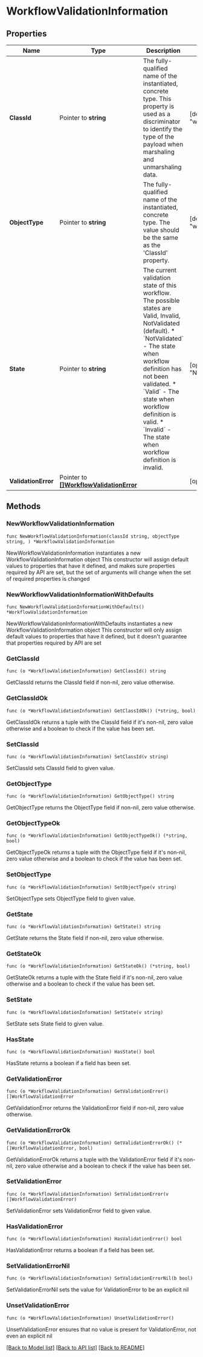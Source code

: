 # WorkflowValidationInformation

## Properties

Name | Type | Description | Notes
------------ | ------------- | ------------- | -------------
**ClassId** | Pointer to **string** | The fully-qualified name of the instantiated, concrete type. This property is used as a discriminator to identify the type of the payload when marshaling and unmarshaling data. | [default to "workflow.ValidationInformation"]
**ObjectType** | Pointer to **string** | The fully-qualified name of the instantiated, concrete type. The value should be the same as the &#39;ClassId&#39; property. | [default to "workflow.ValidationInformation"]
**State** | Pointer to **string** | The current validation state of this workflow. The possible states are Valid, Invalid, NotValidated (default). * &#x60;NotValidated&#x60; - The state when workflow definition has not been validated. * &#x60;Valid&#x60; - The state when workflow definition is valid. * &#x60;Invalid&#x60; - The state when workflow definition is invalid. | [optional] [readonly] [default to "NotValidated"]
**ValidationError** | Pointer to [**[]WorkflowValidationError**](WorkflowValidationError.md) |  | [optional] 

## Methods

### NewWorkflowValidationInformation

`func NewWorkflowValidationInformation(classId string, objectType string, ) *WorkflowValidationInformation`

NewWorkflowValidationInformation instantiates a new WorkflowValidationInformation object
This constructor will assign default values to properties that have it defined,
and makes sure properties required by API are set, but the set of arguments
will change when the set of required properties is changed

### NewWorkflowValidationInformationWithDefaults

`func NewWorkflowValidationInformationWithDefaults() *WorkflowValidationInformation`

NewWorkflowValidationInformationWithDefaults instantiates a new WorkflowValidationInformation object
This constructor will only assign default values to properties that have it defined,
but it doesn't guarantee that properties required by API are set

### GetClassId

`func (o *WorkflowValidationInformation) GetClassId() string`

GetClassId returns the ClassId field if non-nil, zero value otherwise.

### GetClassIdOk

`func (o *WorkflowValidationInformation) GetClassIdOk() (*string, bool)`

GetClassIdOk returns a tuple with the ClassId field if it's non-nil, zero value otherwise
and a boolean to check if the value has been set.

### SetClassId

`func (o *WorkflowValidationInformation) SetClassId(v string)`

SetClassId sets ClassId field to given value.


### GetObjectType

`func (o *WorkflowValidationInformation) GetObjectType() string`

GetObjectType returns the ObjectType field if non-nil, zero value otherwise.

### GetObjectTypeOk

`func (o *WorkflowValidationInformation) GetObjectTypeOk() (*string, bool)`

GetObjectTypeOk returns a tuple with the ObjectType field if it's non-nil, zero value otherwise
and a boolean to check if the value has been set.

### SetObjectType

`func (o *WorkflowValidationInformation) SetObjectType(v string)`

SetObjectType sets ObjectType field to given value.


### GetState

`func (o *WorkflowValidationInformation) GetState() string`

GetState returns the State field if non-nil, zero value otherwise.

### GetStateOk

`func (o *WorkflowValidationInformation) GetStateOk() (*string, bool)`

GetStateOk returns a tuple with the State field if it's non-nil, zero value otherwise
and a boolean to check if the value has been set.

### SetState

`func (o *WorkflowValidationInformation) SetState(v string)`

SetState sets State field to given value.

### HasState

`func (o *WorkflowValidationInformation) HasState() bool`

HasState returns a boolean if a field has been set.

### GetValidationError

`func (o *WorkflowValidationInformation) GetValidationError() []WorkflowValidationError`

GetValidationError returns the ValidationError field if non-nil, zero value otherwise.

### GetValidationErrorOk

`func (o *WorkflowValidationInformation) GetValidationErrorOk() (*[]WorkflowValidationError, bool)`

GetValidationErrorOk returns a tuple with the ValidationError field if it's non-nil, zero value otherwise
and a boolean to check if the value has been set.

### SetValidationError

`func (o *WorkflowValidationInformation) SetValidationError(v []WorkflowValidationError)`

SetValidationError sets ValidationError field to given value.

### HasValidationError

`func (o *WorkflowValidationInformation) HasValidationError() bool`

HasValidationError returns a boolean if a field has been set.

### SetValidationErrorNil

`func (o *WorkflowValidationInformation) SetValidationErrorNil(b bool)`

 SetValidationErrorNil sets the value for ValidationError to be an explicit nil

### UnsetValidationError
`func (o *WorkflowValidationInformation) UnsetValidationError()`

UnsetValidationError ensures that no value is present for ValidationError, not even an explicit nil

[[Back to Model list]](../README.md#documentation-for-models) [[Back to API list]](../README.md#documentation-for-api-endpoints) [[Back to README]](../README.md)


